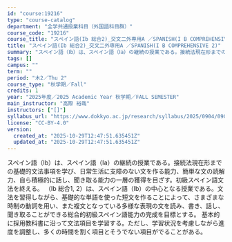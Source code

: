```yaml
---
id: "course:19216"
type: "course-catalog"
department: "全学共通授業科目（外国語科目群）"
course_code: "19216"
course_title: "スペイン語(Ib 総合2)_交文二外専用A ／SPANISH(I B COMPREHENSIVE 2)"
title: "スペイン語(Ib 総合2)_交文二外専用A ／SPANISH(I B COMPREHENSIVE 2)"
summary: "スペイン語（Ⅰb）は、スペイン語（Ⅰa）の継続の授業である。接続法現在形までの基礎的文法事項を学び、日常生活に支障のない文を作る能力、簡単な文の読解力、自ら積極的に話し、聞き取る能力の一層の獲得を目ざす。初級スペイン語文法を終える。 （Ⅰb…"
tags: []
campus: ""
term: ""
period: "木2／Thu 2"
course_type: "秋学期／Fall"
credits: 1
year: "2025年度／2025 Academic Year 秋学期／FALL SEMESTER"
main_instructor: "高際 裕哉"
instructors: ["[]"]
syllabus_url: "https://www.dokkyo.ac.jp/research/syllabus/2025/0904/0904_19216_ja_JP.html"
license: "CC-BY-4.0"
version:
  created_at: "2025-10-29T12:47:51.635451Z"
  updated_at: "2025-10-29T12:47:51.635451Z"
---
```

スペイン語（Ⅰb）は、スペイン語（Ⅰa）の継続の授業である。接続法現在形までの基礎的文法事項を学び、日常生活に支障のない文を作る能力、簡単な文の読解力、自ら積極的に話し、聞き取る能力の一層の獲得を目ざす。初級スペイン語文法を終える。 （Ⅰb 総合1, 2）は、スペイン語（Ⅰb）の中心となる授業である。文法を習得しながら、基礎的な単語を使った短文を作ることによって、さまざまな時制の動詞を用い、また複文となっている多様な表現の文を読み、書き、話し、聞き取ることができる総合的初級スペイン語能力の完成を目標とする。 基本的に採用教科書に沿って文法項目を学習する。ただし、学習状況を考慮しながら進度を調整し、多くの時間を割く項目とそうでない項目がでることがある。
